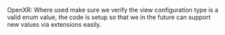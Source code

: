 OpenXR: Where used make sure we verify the view configuration type is a valid
enum value, the code is setup so that we in the future can support new values
via extensions easily.
